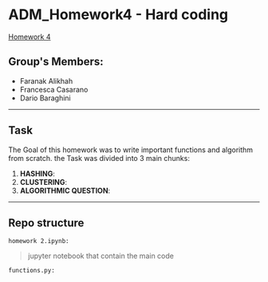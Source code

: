 # ADM_Homework4 - Hard coding
[Homework 4](https://github.com/CriMenghini/ADM/tree/master/2020/Homework_4)

## Group's Members:
* Faranak Alikhah
* Francesca Casarano
* Dario Baraghini 
- - - - 
## Task
The Goal of this homework was to write important functions and algorithm from scratch.
the Task was divided into 3 main chunks:
1) __HASHING__:
2) __CLUSTERING__:
3) __ALGORITHMIC QUESTION__:

- - - -

## Repo structure
` homework 2.ipynb: `
> jupyter notebook that contain the main code 

` functions.py: `

